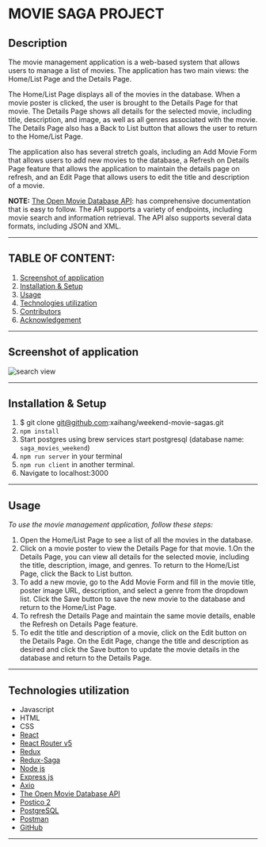 # MOVIE SAGA PROJECT 

## Description

The movie management application is a web-based system that allows users to manage a list of movies. The application has two main views: the Home/List Page and the Details Page.

The Home/List Page displays all of the movies in the database. When a movie poster is clicked, the user is brought to the Details Page for that movie. The Details Page shows all details for the selected movie, including title, description, and image, as well as all genres associated with the movie. The Details Page also has a Back to List button that allows the user to return to the Home/List Page.

The application also has several stretch goals, including an Add Movie Form that allows users to add new movies to the database, a Refresh on Details Page feature that allows the application to maintain the details page on refresh, and an Edit Page that allows users to edit the title and description of a movie.

**NOTE:** 
 [The Open Movie Database API](https://www.omdbapi.com/): has comprehensive documentation that is easy to follow. The API supports a variety of endpoints, including movie search and information retrieval. The API also supports several data formats, including JSON and XML.

---
## **TABLE OF CONTENT:**
1. [Screenshot of application](#screenshot-of-application)
1. [Installation & Setup](#installation--setup)
1. [Usage](#usage)
1. [Technologies utilization](#technologies-utilization)
1. [Contributors](#contributors)
1. [Acknowledgement](#acknowledgement)

---
## Screenshot of application
![search view](./public/searchvview.png)

---

## Installation & Setup
1. $ git clone git@github.com:xaihang/weekend-movie-sagas.git
1. `npm install`
1. Start postgres using brew services start postgresql (database name: `saga_movies_weekend`)
1. `npm run server` in your terminal
1. `npm run client` in another terminal. 
1. Navigate to localhost:3000

---

## Usage
*To use the movie management application, follow these steps:*

1. Open the Home/List Page to see a list of all the movies in the database.
1. Click on a movie poster to view the Details Page for that movie.
1.On the Details Page, you can view all details for the selected movie, including the title, description, image, and genres. To return to the Home/List Page, click the Back to List button.
1. To add a new movie, go to the Add Movie Form and fill in the movie title, poster image URL, description, and select a genre from the dropdown list. Click the Save button to save the new movie to the database and return to the Home/List Page.
1. To refresh the Details Page and maintain the same movie details, enable the Refresh on Details Page feature.
1. To edit the title and description of a movie, click on the Edit button on the Details Page. On the Edit Page, change the title and description as desired and click the Save button to update the movie details in the database and return to the Details Page.


---

## Technologies utilization 

* Javascript
* HTML
* CSS
* [React](https://reactjs.org/)
* [React Router v5](https://v5.reactrouter.com/web/guides/quick-start)
* [Redux](https://redux.js.org/)
* [Redux-Saga](https://redux-saga.js.org/)
* [Node js](https://nodejs.org/en/about/)
* [Express js](https://expressjs.com/)
* [Axio](https://axio.com/)
* [The Open Movie Database API](https://www.omdbapi.com/)
* [Postico 2](https://eggerapps.at/postico2/)
* [PostgreSQL](https://www.postgresql.org/)
* [Postman](https://www.postman.com/)
* [GitHub](https://github.com/xaihang/) 

---

